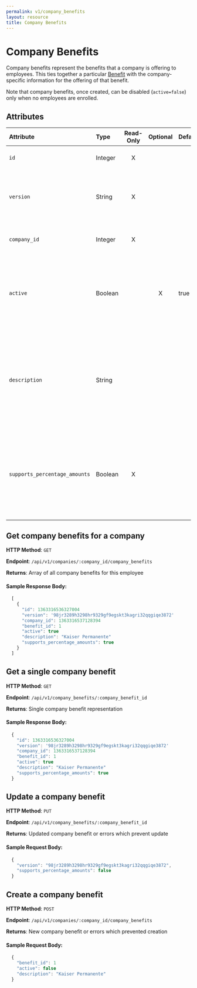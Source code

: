 ```yaml
---
permalink: v1/company_benefits
layout: resource
title: Company Benefits
---
```


# Company Benefits

Company benefits represent the benefits that a company is offering to employees. This ties together a particular <a href="/v1/benefits">Benefit</a> with the company-specific information for the offering of that benefit.

Note that company benefits, once created, can be disabled (`active=false`) only when no employees are enrolled.

## Attributes

| Attribute                     | Type              | Read-Only | Optional | Default | Description
| :----------                   |:-------------     |:---------:|:--------:|:--------|:-------------
| `id`                          | Integer           |     X     |          |         | the unique identifier of this company benefit
| `version`                     | String            |     X     |          |         | version of this object. See <a href="/v1/considerations/versioning/">the versioning documentation</a> for a more in depth explaination of versions
| `company_id`                 | Integer           |     X     |          |         | id for the company to which this company benefit belongs
| `active`                      |  Boolean          |           |     X    | true    | if true, employees may actively participate. May only be set to false if no employees are actively participating (e.g. if an Employee Benefit exists with this company_benefit_id)
| `description`                      |  String            |           |          |         | description of this benfit offering. For example, a company may offer multiple benefits with `benefit_id` 1 (for Medical Insurance.) So here they would put something more specific like "Kaiser Permanente" or "Blue Cross/ Blue Shield"
| `supports_percentage_amounts`               | Boolean           |      X     |          |         | if true, employee deductions and company contributions can be set as percentages of payroll for an individual employee. This is determined by the type of benefit, so not settable by the client.


## Get company benefits for a company

**HTTP Method**: `GET`

**Endpoint**: `/api/v1/companies/:company_id/company_benefits`

**Returns**: Array of all company benefits for this employee

#### Sample Response Body:

```javascript
  [
    {
      "id": 1363316536327004
      "version": '98jr3289h3298hr9329gf9egskt3kagri32qqgiqe3872'
      "company_id": 1363316537128394
      "benefit_id": 1
      "active": true
      "description": "Kaiser Permanente"
      "supports_percentage_amounts": true
    }
  ]
```

## Get a single company benefit

**HTTP Method**: `GET`

**Endpoint**: `/api/v1/company_benefits/:company_benefit_id`

**Returns**: Single company benefit representation

#### Sample Response Body:

```javascript
  {
    "id": 1363316536327004
    "version": '98jr3289h3298hr9329gf9egskt3kagri32qqgiqe3872'
    "company_id": 1363316537128394
    "benefit_id": 1
    "active": true
    "description": "Kaiser Permanente"
    "supports_percentage_amounts": true
  }
```

## Update a company benefit

**HTTP Method**: `PUT`

**Endpoint**: `/api/v1/company_benefits/:company_benefit_id`

**Returns**: Updated company benefit or errors which prevent update

#### Sample Request Body:

```javascript
  {
    "version": "98jr3289h3298hr9329gf9egskt3kagri32qqgiqe3872",
    "supports_percentage_amounts": false
  }
```

## Create a company benefit

**HTTP Method**: `POST`

**Endpoint**: `/api/v1/companies/:company_id/company_benefits`

**Returns**: New company benefit or errors which prevented creation

#### Sample Request Body:

```javascript
  {
    "benefit_id": 1
    "active": false
    "description": "Kaiser Permanente"
  }
```
